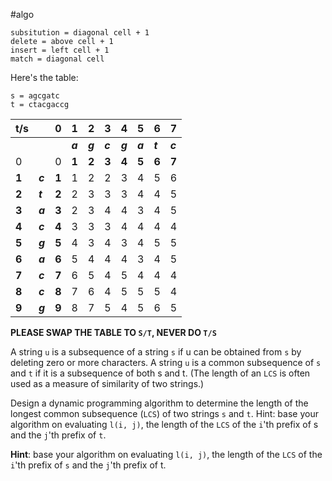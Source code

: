 #algo

```key
subsitution = diagonal cell + 1
delete = above cell + 1
insert = left cell + 1
match = diagonal cell
```

Here's the table:

```
s = agcgatc
t = ctacgaccg
```

| t/s   |         | **0** | **1**   | **2**   | **3**   | **4**   | **5**   | **6**   | **7**   |
| ----- | ------- | ----- | ------- | ------- | ------- | ------- | ------- | ------- | ------- |
|       |         |       | ***a*** | ***g*** | ***c*** | ***g*** | ***a*** | ***t*** | ***c*** |
| 0     |         | 0     | **1**   | **2**   | **3**   | **4**   | **5**   | **6**   | **7**   |
| **1** | ***c*** | **1** | 1       | 2       | 2       | 3       | 4       | 5       | 6       |
| **2** | ***t*** | **2** | 2       | 3       | 3       | 3       | 4       | 4       | 5       |
| **3** | ***a*** | **3** | 2       | 3       | 4       | 4       | 3       | 4       | 5       |
| **4** | ***c*** | **4** | 3       | 3       | 3       | 4       | 4       | 4       | 4       |
| **5** | ***g*** | **5** | 4       | 3       | 4       | 3       | 4       | 5       | 5       |
| **6** | ***a*** | **6** | 5       | 4       | 4       | 4       | 3       | 4       | 5       |
| **7** | ***c*** | **7** | 6       | 5       | 4       | 5       | 4       | 4       | 4       |
| **8** | ***c*** | **8** | 7       | 6       | 4       | 5       | 5       | 5       | 4       |
| **9** | ***g*** | **9** | 8       | 7       | 5       | 4       | 5       | 6       | 5       |

**PLEASE SWAP THE TABLE TO `S/T`, NEVER DO `T/S`**

A string `u` is a subsequence of a string `s` if u can be obtained from `s` by deleting zero or more characters. A string `u` is a common subsequence of `s` and `t` if it is a subsequence of both s and t. (The length of an `LCS` is often used as a measure of similarity of two strings.)

Design a dynamic programming algorithm to determine the length of the longest common subsequence (`LCS`) of two strings `s` and `t`. Hint: base your algorithm on evaluating `l(i, j)`, the length of the `LCS` of the `i`'th prefix of s and the `j`'th prefix of `t`.

**Hint**: base your algorithm on evaluating `l(i, j)`, the length of the `LCS` of the `i`'th prefix of `s` and the `j`'th prefix of t.

